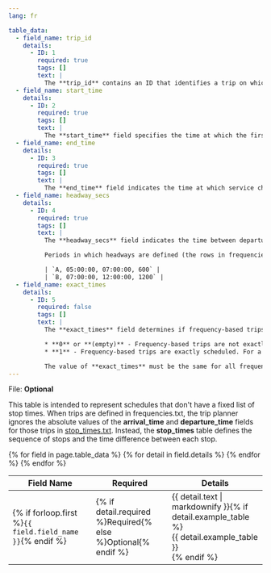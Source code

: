 ```yaml
---
lang: fr

table_data:
  - field_name: trip_id
    details:
      - ID: 1
        required: true
        tags: []
        text: |
          The **trip_id** contains an ID that identifies a trip on which the specified frequency of service applies. Trip IDs are referenced from the [trips.txt](#trips) file.
  - field_name: start_time
    details:
      - ID: 2
        required: true
        tags: []
        text: |
          The **start_time** field specifies the time at which the first vehicle departs from the first stop of the trip with the specified frequency. The time is measured from "noon minus 12h" (effectively midnight, except for days on which daylight savings time changes occur) at the beginning of the service day. For times occurring after midnight, enter the time as a value greater than 24:00:00 in HH:MM:SS local time for the day on which the trip schedule begins. E.g. 25:35:00.
  - field_name: end_time
    details:
      - ID: 3
        required: true
        tags: []
        text: |
          The **end_time** field indicates the time at which service changes to a different frequency (or ceases) at the first stop in the trip. The time is measured from "noon minus 12h" (effectively midnight, except for days on which daylight savings time changes occur) at the beginning of the service day. For times occurring after midnight, enter the time as a value greater than 24:00:00 in HH:MM:SS local time for the day on which the trip schedule begins. E.g. 25:35:00.
  - field_name: headway_secs
    details:
      - ID: 4
        required: true
        tags: []
        text: |
          The **headway_secs** field indicates the time between departures from the same stop (headway) for this trip type, during the time interval specified by **start_time** and **end_time**. The headway value must be entered in seconds.

          Periods in which headways are defined (the rows in frequencies.txt) shouldn't overlap for the same trip, since it's hard to determine what should be inferred from two overlapping headways. However, a headway period may begin at the exact same time that another one ends, for instance:

          | `A, 05:00:00, 07:00:00, 600` |
          | `B, 07:00:00, 12:00:00, 1200` |
  - field_name: exact_times
    details:
      - ID: 5
        required: false
        tags: []
        text: |
          The **exact_times** field determines if frequency-based trips should be exactly scheduled based on the specified headway information. Valid values for this field are:

          * **0** or **(empty)** - Frequency-based trips are not exactly scheduled. This is the default behavior.
          * **1** - Frequency-based trips are exactly scheduled. For a frequencies.txt row, trips are scheduled starting with trip_start_time = start_time + x * headway_secs for all x in (0, 1, 2, ...) where trip_start_time < end_time.

          The value of **exact_times** must be the same for all frequencies.txt rows with the same **trip_id**. If **exact_times** is 1 and a frequencies.txt row has a **start_time** equal to **end_time**, no trip must be scheduled. When **exact_times** is 1, care must be taken to choose an **end_time** value that is greater than the last desired trip start time but less than the last desired trip start time + **headway_secs**.
---
```

File: **Optional**

This table is intended to represent schedules that don't have a fixed list of stop times. When trips are defined in frequencies.txt, the trip planner ignores the absolute values of the **arrival_time** and **departure_time** fields for those trips in [stop_times.txt](#stop_times). Instead, the **stop_times** table defines the sequence of stops and the time difference between each stop.

<div class="table-wrapper">
  <table class="recommendation">
    <thead>
      <tr>
        <th>Field Name</th>
        <th>Required</th>
        <th>Details</th>
      </tr>
    </thead>
    <tbody>
    {% for field in page.table_data %}
      {% for detail in field.details %}
      <tr id="{{ page.slug }}_{{ detail.ID }}" class="anchor-row{% if forloop.first %} field-row{% endif %}{% for tag in detail.tags %} {{ tag }}{% endfor %}">
        <td>{% if forloop.first %}<code>{{ field.field_name }}</code>{% endif %}</td>
        <td>{% if detail.required %}Required{% else %}Optional{% endif %}</td>
        <td>{{ detail.text | markdownify }}{% if detail.example_table %}<div class="table-wrapper">{{ detail.example_table }}</div>{% endif %}</td>
      </tr>
      {% endfor %}
    {% endfor %}
    </tbody>
  </table>
</div>
